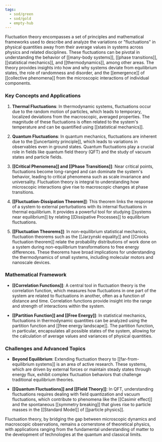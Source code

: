 ```yaml
---
tags:
  - sod/green
  - sod/gold
  - empty-hub
---
```

Fluctuation theory encompasses a set of principles and mathematical frameworks used to describe and analyze the variations or "fluctuations" in physical quantities away from their average values in systems across physics and related disciplines. These fluctuations can be pivotal in understanding the behavior of [[many-body systems]], [[phase transitions]], [[statistical mechanics]], and [[thermodynamics]], among other areas. The theory provides insights into how and why systems deviate from equilibrium states, the role of randomness and disorder, and the [[emergence]] of [[collective phenomena]] from the microscopic interactions of individual components.

### Key Concepts and Applications

1. **Thermal Fluctuations**: In thermodynamic systems, fluctuations occur due to the random motion of particles, which leads to temporary, localized deviations from the macroscopic, averaged properties. The magnitude of these fluctuations is often related to the system's temperature and can be quantified using [[statistical mechanics]].

2. **Quantum Fluctuations**: In quantum mechanics, fluctuations are inherent due to the [[uncertainty principle]], which leads to variations in observables even in ground states. Quantum fluctuations play a crucial role in fields like quantum field theory (QFT) and the study of vacuum states and particle fields.

3. **[[Critical Phenomena]] and [[Phase Transitions]]**: Near critical points, fluctuations become long-ranged and can dominate the system's behavior, leading to critical phenomena such as scale invariance and universality. Fluctuation theory is integral to understanding how microscopic interactions give rise to macroscopic changes at phase transitions.

4. **[[Fluctuation-Dissipation Theorem]]**: This theorem links the response of a system to external perturbations with its internal fluctuations in thermal equilibrium. It provides a powerful tool for studying [[systems near equilibrium]] by relating [[Dissipative Processes]] to equilibrium fluctuations.

5. **[[Fluctuation Theorems]]**: In non-equilibrium statistical mechanics, fluctuation theorems such as the [[Jarzynski equality]] and [[Crooks fluctuation theorem]] relate the probability distributions of work done on a system during non-equilibrium transformations to free energy differences. These theorems have broad implications for understanding the thermodynamics of small systems, including molecular motors and nanoscale devices.

### Mathematical Framework

- **[[Correlation Functions]]**: A central tool in fluctuation theory is the correlation function, which measures how fluctuations in one part of the system are related to fluctuations in another, often as a function of distance and time. Correlation functions provide insight into the range and strength of interactions within the system.

- **[[Partition Function]] and [[Free Energy]]**: In statistical mechanics, fluctuations in thermodynamic quantities can be analyzed using the partition function and [[free energy landscape]]. The partition function, in particular, encapsulates all possible states of the system, allowing for the calculation of average values and variances of physical quantities.

### Challenges and Advanced Topics

- **Beyond Equilibrium**: Extending fluctuation theory to [[far-from-equilibrium systems]] is an area of active research. These systems, which are driven by external forces or maintain steady states through energy flux, exhibit complex fluctuation behaviors that challenge traditional equilibrium theories.

- **[[Quantum Fluctuations]] and [[Field Theory]]**: In QFT, understanding fluctuations requires dealing with field quantization and vacuum fluctuations, which contribute to phenomena like the [[Casimir effect]] and the spontaneous [[symmetry breaking]] that gives rise to particle masses in the [[Standard Model]] of [[particle physics]].

Fluctuation theory, by bridging the gap between microscopic dynamics and macroscopic observations, remains a cornerstone of theoretical physics, with applications ranging from the fundamental understanding of matter to the development of technologies at the quantum and classical limits.